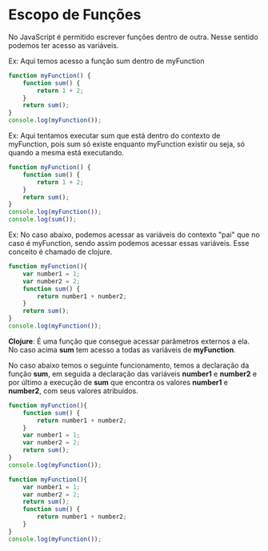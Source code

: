 # Escopo de Funções
No JavaScript é permitido escrever funções dentro de outra. Nesse sentido podemos ter acesso as variáveis.

Ex: Aqui temos acesso a função sum dentro de myFunction
```javascript
function myFunction() {
	function sum() {
		return 1 + 2;
	}
	return sum();
}
console.log(myFunction());
```


Ex: Aqui tentamos executar sum que está dentro do contexto de myFunction, pois sum só existe enquanto myFunction existir ou seja, só quando a mesma está executando.
```javascript
function myFunction() {
	function sum() {
		return 1 + 2;
	}
	return sum();
}
console.log(myFunction());
console.log(sum());
```

Ex: No caso abaixo, podemos acessar as variáveis do contexto "pai" que no caso é myFunction, sendo assim podemos acessar essas variáveis. Esse conceito é chamado de clojure.
```javascript
function myFunction(){
	var number1 = 1;
	var number2 = 2;
	function sum() {
		return number1 + number2;
	}
	return sum();
}
console.log(myFunction());
```

**Clojure**: É uma função que consegue acessar parâmetros externos a ela. No caso acima **sum** tem acesso a todas as variáveis de **myFunction**.

No caso abaixo temos o seguinte funcionamento, temos a declaração da função **sum**, em seguida a declaração das variáveis **number1** e **number2** e por último a execução de **sum** que encontra os valores **number1** e **number2**, com seus valores atribuidos.
```javascript
function myFunction(){
	function sum() {
		return number1 + number2;
	}
	var number1 = 1;
	var number2 = 2;
	return sum();
}
console.log(myFunction());
```

```javascript
function myFunction(){
	var number1 = 1;
	var number2 = 2;
	return sum();
	function sum() {
		return number1 + number2;
	}
}
console.log(myFunction());
```